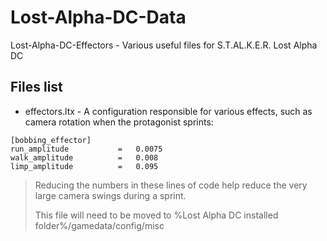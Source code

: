 # Lost-Alpha-DC-Data
Lost-Alpha-DC-Effectors - Various useful files for S.T.AL.K.E.R. Lost Alpha DC

## Files list
* effectors.ltx - A configuration responsible for various effects, such as camera rotation when the protagonist sprints:
```
[bobbing_effector]
run_amplitude			=	0.0075
walk_amplitude			=	0.008
limp_amplitude			=	0.095
```
> Reducing the numbers in these lines of code help reduce the very large camera swings during a sprint.
>
> This file will need to be moved to %Lost Alpha DC installed folder%/gamedata/config/misc
